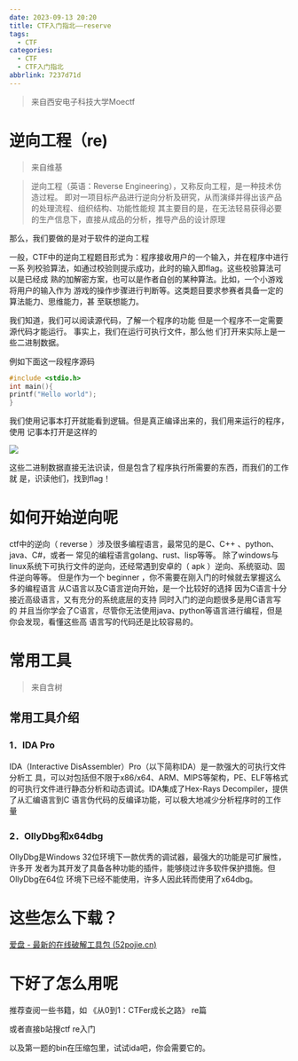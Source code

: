 ```yaml
---
date: 2023-09-13 20:20
title: CTF入门指北——reserve
tags:
  - CTF
categories:
  - CTF
  - CTF入门指北
abbrlink: 7237d71d
---
```


> 来自西安电子科技大学Moectf

# 逆向工程（re)

> 来自维基

> 逆向工程（英语：Reverse Engineering），又称反向工程，是一种技术仿造过程。 即对一项目标产品进行逆向分析及研究，从而演绎并得出该产品的处理流程、组织结构、功能性能规 其主要目的是，在无法轻易获得必要的生产信息下，直接从成品的分析，推导产品的设计原理

那么，我们要做的是对于软件的逆向工程

一般，CTF中的逆向工程题目形式为：程序接收用户的一个输入，并在程序中进行一系 列校验算法，如通过校验则提示成功，此时的输入即flag。这些校验算法可以是已经成 熟的加解密方案，也可以是作者自创的某种算法。比如，一个小游戏将用户的输入作为 游戏的操作步骤进行判断等。这类题目要求参赛者具备一定的算法能力、思维能力，甚 至联想能力。

我们知道，我们可以阅读源代码，了解一个程序的功能 但是一个程序不一定需要源代码才能运行。 事实上，我们在运行可执行文件，那么他 们打开来实际上是一些二进制数据。

 例如下面这一段程序源码

```c
#include <stdio.h>
int main(){
printf("Hello world");
}
```

我们使用记事本打开就能看到逻辑。但是真正编译出来的，我们用来运行的程序，使用 记事本打开是这样的

![](https://z1.ax1x.com/2023/09/13/pPRF6uF.png)

这些二进制数据直接无法识读，但是包含了程序执行所需要的东西，而我们的工作就 是，识读他们，找到flag！

# 如何开始逆向呢

ctf中的逆向（ reverse ）涉及很多编程语言，最常见的是C、C++ 、python、java、C#，或者一 常见的编程语言golang、rust、lisp等等。 除了windows与linux系统下可执行文件的逆向，还经常遇到安卓的（ apk ）逆向、系统驱动、固 件逆向等等。 但是作为一个 beginner ，你不需要在刚入门的时候就去掌握这么多的编程语言 从C语言以及C语言逆向开始，是一个比较好的选择 因为C语言十分接近高级语言，又有充分的系统底层的支持 同时入门的逆向题很多是用C语言写的 并且当你学会了C语言，尽管你无法使用java、python等语言进行编程，但是你会发现，看懂这些高 语言写的代码还是比较容易的。

# 常用工具

> 来自含树

## 常用工具介绍 

### 1．IDA Pro 

IDA（Interactive DisAssembler）Pro（以下简称IDA）是一款强大的可执行文件分析工 具，可以对包括但不限于x86/x64、ARM、MIPS等架构，PE、ELF等格式的可执行文件进行静态分析和动态调试。IDA集成了Hex-Rays Decompiler，提供了从汇编语言到C 语言伪代码的反编译功能，可以极大地减少分析程序时的工作量

###  2．OllyDbg和x64dbg 

OllyDbg是Windows 32位环境下一款优秀的调试器，最强大的功能是可扩展性，许多开 发者为其开发了具备各种功能的插件，能够绕过许多软件保护措施。但OllyDbg在64位 环境下已经不能使用，许多人因此转而使用了x64dbg。

# 这些怎么下载？

[爱盘 - 最新的在线破解工具包 (52pojie.cn)](https://down.52pojie.cn/)

# 下好了怎么用呢

推荐查阅一些书籍，如 《从0到1：CTFer成长之路》 re篇 

或者直接b站搜ctf re入门

 以及第一题的bin在压缩包里，试试ida吧，你会需要它的。